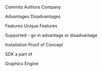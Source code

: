 Commits
Authors
Company

Advantages
Disadvantages

Features
Unique Features

Supported - go in advantage or disadvantage

Installation
Proof of Concept

SDK a part of

Graphics Engine

